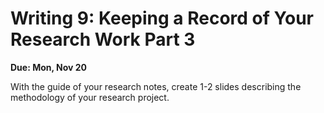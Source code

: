 # Writing 9: Keeping a Record of Your Research Work Part 3

**Due: Mon, Nov 20**

With the guide of your research notes, create 1-2 slides describing the methodology of your research project. 